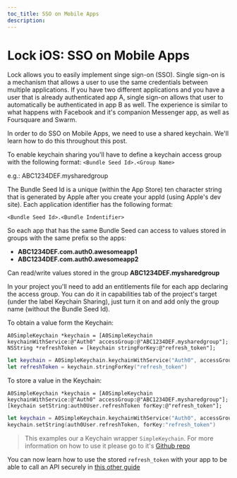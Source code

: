 ```yaml
---
toc_title: SSO on Mobile Apps
description:
---
```



# Lock iOS: SSO on Mobile Apps

Lock allows you to easily implement singe sign-on (SSO). Single sign-on is a mechanism that allows a user to use the same credentials between multiple applications. If you have two different applications and you have a user that is already authenticated app A, single sign-on allows that user to automatically be authenticated in app B as well. The experience is similar to what happens with Facebook and it's companion Messenger app, as well as Foursquare and Swarm.

In order to do SSO on Mobile Apps, we need to use a shared keychain. We'll learn how to do this throughout this post.

To enable keychain sharing you'll have to define a keychain access group with the following format:
`<Bundle Seed Id>.<Group Name>`

e.g.: ABC1234DEF.mysharedgroup

The Bundle Seed Id is a unique (within the App Store) ten character string that is generated by Apple after you create your appId (using Apple's dev site). Each application identifier has the following format:

`<Bundle Seed Id>.<Bundle Indentifier>`

So each app that has the same Bundle Seed can access to values stored in groups with the same prefix so the apps:
* **ABC1234DEF.com.auth0.awesomeapp1**
* **ABC1234DEF.com.auth0.awesomeapp2**

Can read/write values stored in the group **ABC1234DEF.mysharedgroup**

In your project you'll need to add an entitlements file for each app declaring the access group. You can do it in capabilities tab of the project's target (under the label Keychain Sharing), just turn it on and add only the group name (without the Bundle Seed Id).

To obtain a value form the Keychain:
```objc
A0SimpleKeychain *keychain = [A0SimpleKeychain keychainWithService:@"Auth0" accessGroup:@"ABC1234DEF.mysharedgroup"];
NSString *refreshToken = [keychain stringForKey:@"refresh_token"];
```
```swift
let keychain = A0SimpleKeychain.keychainWithService("Auth0", accessGroup:"ABC1234DEF.mysharedgroup")
let refreshToken = keychain.stringForKey("refresh_token")
```

To store a value in the Keychain:
```objc
A0SimpleKeychain *keychain = [A0SimpleKeychain keychainWithService:@"Auth0" accessGroup:@"ABC1234DEF.mysharedgroup"];
[keychain setString:auth0User.refreshToken forKey:@"refresh_token"];
```
```swift
let keychain = A0SimpleKeychain.keychainWithService("Auth0", accessGroup:"ABC1234DEF.mysharedgroup")
keychain.setString(auth0User.refreshToken, forKey:"refresh_token")
```

> This examples our a Keychain wrapper `SimpleKeychain`. For more information on how to use it please go to it's [Github repo](https://github.com/auth0/SimpleKeychain)

You can now learn how to use the stored `refresh_token` with your app to be able to call an API securely in [this other guide](https://github.com/auth0/Auth0.iOS/wiki/How-to-save-and-refresh-JWT-token)

